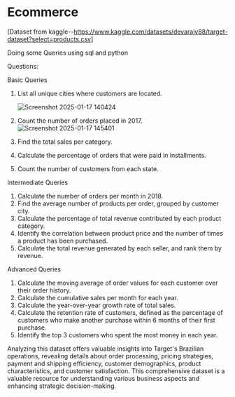 # Ecommerce
[Dataset from kaggle--https://www.kaggle.com/datasets/devarajv88/target-dataset?select=products.csv]

Doing some Queries using sql and python

Questions:

Basic Queries
1. List all unique cities where customers are located.

   ![Screenshot 2025-01-17 140424](https://github.com/user-attachments/assets/720cf485-a4ee-48ac-af75-fb20c448d948)

2. Count the number of orders placed in 2017.
![Screenshot 2025-01-17 145401](https://github.com/user-attachments/assets/0c7bd6bd-65dc-4c2c-b412-6d6b4f6d735a)

   
3. Find the total sales per category.
6. Calculate the percentage of orders that were paid in installments.
7. Count the number of customers from each state. 

Intermediate Queries
1. Calculate the number of orders per month in 2018.
2. Find the average number of products per order, grouped by customer city.
3. Calculate the percentage of total revenue contributed by each product category.
4. Identify the correlation between product price and the number of times a product has been purchased.
5. Calculate the total revenue generated by each seller, and rank them by revenue.

Advanced Queries
1. Calculate the moving average of order values for each customer over their order history.
2. Calculate the cumulative sales per month for each year.
3. Calculate the year-over-year growth rate of total sales.
4. Calculate the retention rate of customers, defined as the percentage of customers who make another purchase within 6 months of their first purchase.
5. Identify the top 3 customers who spent the most money in each year.


Analyzing this dataset offers valuable insights into Target's Brazilian operations, revealing details about order processing, pricing strategies, payment and shipping efficiency, customer demographics, product characteristics, and customer satisfaction. This comprehensive dataset is a valuable resource for understanding various business aspects and enhancing strategic decision-making.
